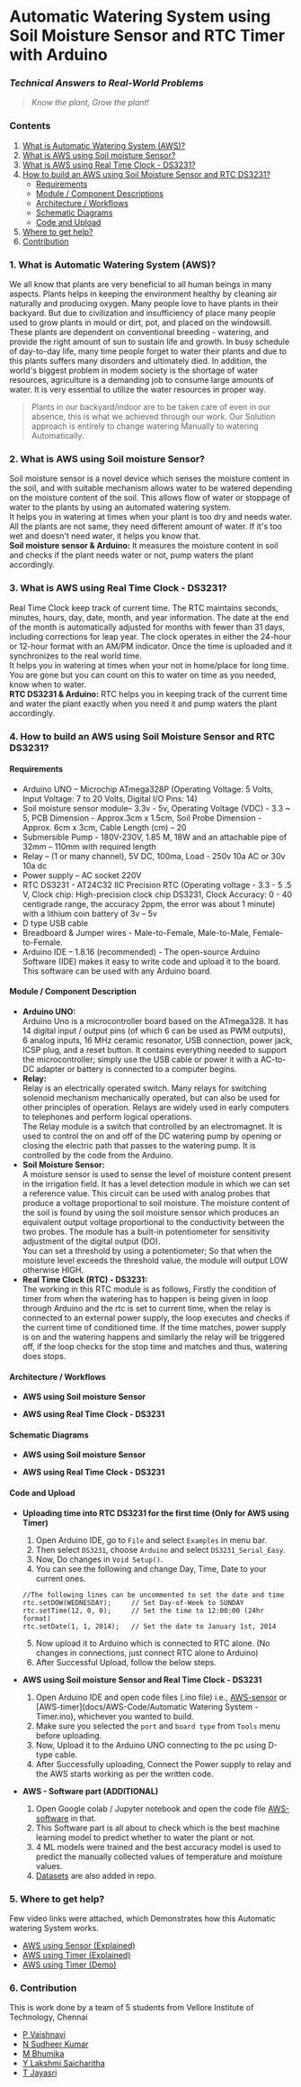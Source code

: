 # **Automatic Watering System using Soil Moisture Sensor and RTC Timer with Arduino**
### *Technical Answers to Real-World Problems*  
> *Know the plant, Grow the plant!*

### Contents
1. [What is Automatic Watering System (AWS)?](#1-what-is-automatic-watering-system-aws)
2. [What is AWS using Soil moisture Sensor?](#2-what-is-aws-using-soil-moisture-sensor)
3. [What is AWS using Real Time Clock - DS3231?](#3-what-is-aws-using-real-time-clock---ds3231)
4. [How to build an AWS using Soil Moisture Sensor and RTC DS3231?](#4-how-to-build-an-aws-using-soil-moisture-sensor-and-rtc-ds3231)
   - [Requirements](#requirements)
   - [Module / Component Descriptions](#module--component-description)
   - [Architecture / Workflows](#architecture--workflows)
   - [Schematic Diagrams](#schematic-diagrams)
   - [Code and Upload](#code-and-upload)
5. [Where to get help?](#5-where-to-get-help)
6. [Contribution](#6-contribution)


### 1. What is Automatic Watering System (AWS)?
We all know that plants are very beneficial to all human beings in many aspects. Plants helps in keeping the environment healthy by cleaning air naturally and producing oxygen. Many people love to have plants in their backyard. But due to civilization and insufficiency of place many people used to grow plants in mould or dirt, pot, and placed on the windowsill. These plants are dependent on conventional breeding - watering, and provide the right amount of sun to sustain life and growth. In busy schedule of day-to-day life, many time people forget to water their plants and due to this plants suffers many disorders and ultimately died. In addition, the world's biggest problem in modem society is the shortage of water resources, agriculture is a demanding job to consume large amounts of water. It is very essential to utilize the water resources in proper way.  
> Plants in our backyard/indoor are to be taken care of even in our absence, this is what we achieved through our work. Our Solution approach is entirely to change watering Manually to watering Automatically.  

### 2. What is AWS using Soil moisture Sensor?  
Soil moisture sensor is a novel device which senses the moisture content in the soil, and with suitable mechanism allows water to be watered depending on the moisture content of the soil. This allows flow of water or stoppage of water to the plants by using an automated watering system.  
It helps you in watering at times when your plant is too dry and needs water. All the plants are not same, they need different amount of water. If it's too wet and doesn't need water, it helps you know that.  
**Soil moisture sensor & Arduino:** It measures the moisture content in soil and checks if the plant needs water or not, pump waters the plant accordingly.  

### 3. What is AWS using Real Time Clock - DS3231?  
Real Time Clock keep track of current time. The RTC maintains seconds, minutes, hours, day, date, month, and year information. The date at the end of the month is automatically adjusted for months with fewer than 31 days, including corrections for leap year. The clock operates in either the 24-hour or 12-hour format with an AM/PM indicator. Once the time is uploaded and it synchronizes to the real world time.  
It helps you in watering at times when your not in home/place for long time. You are gone but you can count on this to water on time as you needed, know when to water.  
**RTC DS3231 & Arduino:** RTC helps you in keeping track of the current time and water the plant exactly when you need it and pump waters the plant accordingly.  

### 4. How to build an AWS using Soil Moisture Sensor and RTC DS3231?  

#### Requirements
* Arduino UNO –  Microchip ATmega328P (Operating Voltage: 5 Volts, Input Voltage: 7 to 20 Volts, Digital I/O Pins: 14)
* Soil moisture sensor module– 3.3v - 5v, Operating Voltage (VDC) - 3.3 ~ 5, PCB Dimension - Approx.3cm x 1.5cm, Soil Probe Dimension - Approx. 6cm x 3cm, Cable Length (cm) – 20
* Submersible Pump - 180V-230V, 1.85 M, 18W and an attachable pipe of 32mm – 110mm with required length
* Relay – (1 or many channel), 5V DC, 100ma, Load - 250v 10a AC or 30v 10a dc
* Power supply – AC socket 220V
* RTC DS3231 - AT24C32 IIC Precision RTC (Operating voltage - 3.3 - 5 .5 V, Clock chip: High-precision clock chip DS3231, Clock Accuracy: 0 - 40 centigrade range, the accuracy 2ppm, the error was about 1 minute) with a lithium coin battery of 3v – 5v
* D type USB cable
* Breadboard & Jumper wires - Male-to-Female, Male-to-Male, Female-to-Female.
* Arduino IDE – 1.8.16 (recommended) - The open-source Arduino Software (IDE) makes it easy to write code and upload it to the board. This software can be used with any Arduino board.

#### Module / Component Description
* **Arduino UNO:**  
  Arduino Uno is a microcontroller board based on the ATmega328. It has 14 digital input / output pins (of which 6 can be used as PWM outputs), 6 analog inputs, 16 MHz ceramic resonator, USB connection, power jack, ICSP plug, and a reset button. It contains everything needed to support the microcontroller; simply use the USB cable or power it with a AC-to-DC adapter or battery is connected to a computer begins.
* **Relay:**  
  Relay is an electrically operated switch. Many relays for switching solenoid mechanism mechanically operated, but can also be used for other principles of operation. Relays are widely used in early computers to telephones and perform logical operations.  
  The Relay module is a switch that controlled by an electromagnet. It is used to control the on and off of the DC watering pump by opening or closing the electric path that passes to the watering pump. It is controlled by the code from the Arduino.
* **Soil Moisture Sensor:**  
  A moisture sensor is used to sense the level of moisture content present in the irrigation field. It has a level detection module in which we can set a reference value. This circuit can be used with analog probes that produce a voltage proportional to soil moisture. The moisture content of the soil is found by using the soil moisture sensor which produces an equivalent output voltage proportional to the conductivity between the two probes. The module has a built-in potentiometer for sensitivity adjustment of the digital output (DO).  
  You can set a threshold by using a potentiometer; So that when the moisture level exceeds the threshold value, the module will output LOW otherwise HIGH.  
* **Real Time Clock (RTC) - DS3231:**  
  The working in this RTC module is as follows, Firstly the condition of timer from when the watering has to happen is being given in loop through Arduino and the rtc is set to current time, when the relay is connected to an external power supply, the loop executes and checks if the current time of conditioned time. If the time matches, power supply is on and the watering happens and similarly the relay will be triggered off, if the loop checks for the stop time and matches and thus, watering does stops.  

#### Architecture / Workflows  
* **AWS using Soil moisture Sensor**

* **AWS using Real Time Clock - DS3231**
 
#### Schematic Diagrams
* **AWS using Soil moisture Sensor**

* **AWS using Real Time Clock - DS3231**

#### Code and Upload
* **Uploading time into RTC DS3231 for the first time (Only for AWS using Timer)**  

  1. Open Arduino IDE, go to `File` and select `Examples` in menu bar.
  2. Then select `DS3231`, choose `Arduino` and select `DS3231_Serial_Easy`.
  3. Now, Do changes in `Void Setup()`.
  4. You can see the following and change Day, Time, Date to your current ones.
   ```
   //The following lines can be uncommented to set the date and time
   rtc.setDOW(WEDNESDAY);     // Set Day-of-Week to SUNDAY
   rtc.setTime(12, 0, 0);     // Set the time to 12:00:00 (24hr format)
   rtc.setDate(1, 1, 2014);   // Set the date to January 1st, 2014
   ```
   5. Now upload it to Arduino which is connected to RTC alone. (No changes in connections, just connect RTC alone to Arduino)
   6. After Successful Upload, follow the below steps.

* **AWS using Soil moisture Sensor and Real Time Clock - DS3231**  

  1. Open Arduino IDE and open code files (.ino file) i.e., [AWS-sensor](https://github.com/Vaishnavi-Pothugunta/Automatic-Watering-System/blob/main/AWS-Code/Automatic%20Watering%20System%20-%20Sensor.ino) or [AWS-timer](docs/AWS-Code/Automatic Watering System - Timer.ino), whichever you wanted to build.
  2. Make sure you selected the `port` and `board type` from `Tools` menu before uploading.
  3. Now, Upload it to the Arduino UNO connecting to the pc using D-type cable.
  4. After Successfully uploading, Connect the Power supply to relay and the AWS starts working as per the written code.

* **AWS - Software part (ADDITIONAL)**
  1. Open Google colab / Jupyter notebook and open the code file [AWS-software](docs/AWS-Code/TARP_SOFTWARE.ipynb) in that.
  2. This Software part is all about to check which is the best machine learning model to predict whether to water the plant or not.
  3. 4 ML models were trained and the best accuracy model is used to predict the manually collected values of temperature and moisture values.
  4. [Datasets](docs/AWS-Dataset.csv) are also added in repo.

### 5. Where to get help?  
Few video links were attached, which Demonstrates how this Automatic watering System works. 
  - [AWS using Sensor (Explained)](https://drive.google.com/file/d/10fOE0BtBTWe_BWOAbMEBUET6oRx-6mro/view?usp=sharing)
  - [AWS using Timer (Explained)](https://drive.google.com/file/d/1Tco9xD43NAFRuQMOlxpQKpyb7fU_gnpl/view?usp=sharing)
  - [AWS using Timer (Demo)](https://drive.google.com/file/d/17K4f0TS3x0JXuY7_YOmEyvH30YnfYwYq/view?usp=sharing)

### 6. Contribution
This is work done by a team of 5 students from Vellore Institute of Technology, Chennai
  - [P Vaishnavi](https://github.com/Vaishnavi-Pothugunta)
  - [N Sudheer Kumar](https://github.com/NelakurthiSudheer)
  - [M Bhumika](https://github.com/Bhumika-Manchikanti)
  - [Y Lakshmi Saicharitha](https://github.com/LakshmiSaicharitha-Yallarubailu)
  - [T Jayasri]()
